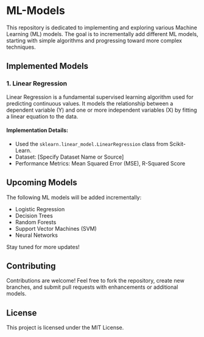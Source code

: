 # ML-Models

This repository is dedicated to implementing and exploring various Machine Learning (ML) models. The goal is to incrementally add different ML models, starting with simple algorithms and progressing toward more complex techniques.

## Implemented Models

### 1. Linear Regression
Linear Regression is a fundamental supervised learning algorithm used for predicting continuous values. It models the relationship between a dependent variable (Y) and one or more independent variables (X) by fitting a linear equation to the data.

#### Implementation Details:
- Used the `sklearn.linear_model.LinearRegression` class from Scikit-Learn.
- Dataset: [Specify Dataset Name or Source]
- Performance Metrics: Mean Squared Error (MSE), R-Squared Score

## Upcoming Models
The following ML models will be added incrementally:
- Logistic Regression
- Decision Trees
- Random Forests
- Support Vector Machines (SVM)
- Neural Networks

Stay tuned for more updates!

## Contributing
Contributions are welcome! Feel free to fork the repository, create new branches, and submit pull requests with enhancements or additional models.

## License
This project is licensed under the MIT License.

